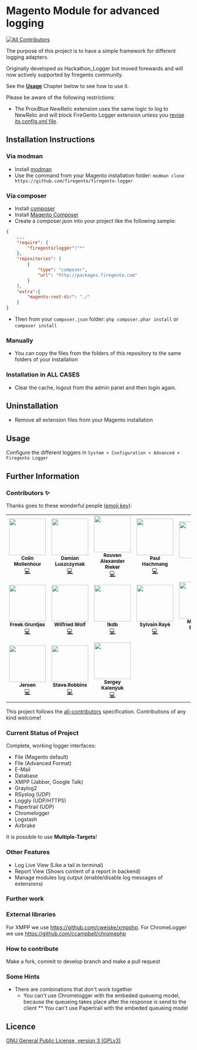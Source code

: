 # Magento Module for advanced logging
<!-- ALL-CONTRIBUTORS-BADGE:START - Do not remove or modify this section -->
[![All Contributors](https://img.shields.io/badge/all_contributors-17-orange.svg?style=flat-square)](#contributors-)
<!-- ALL-CONTRIBUTORS-BADGE:END -->

The purpose of this project is to have a simple framework for different logging adapters.

Originally developed as Hackathon_Logger but moved forewards and will now actively supported by
firegento community.

See the [**Usage**](#usage) Chapter below to see how to use it.

Please be aware of the following restrictions:

* The ProxiBlue NewRelic extension uses the same logic to log to NewRelic and will block
  FireGento Logger extension unless you [revise its config.xml file](https://github.com/ProxiBlue/NewRelic#compatibility-with-firegento-logger).

Installation Instructions
-------------------------

### Via modman

- Install [modman](https://github.com/colinmollenhour/modman)
- Use the command from your Magento installation folder: `modman clone https://github.com/firegento/firegento-logger`

### Via composer
- Install [composer](http://getcomposer.org/download/)
- Install [Magento Composer](https://github.com/magento-hackathon/magento-composer-installer)
- Create a composer.json into your project like the following sample:

```json
{
    ...
    "require": {
        "firegento/logger":"*"
    },
    "repositories": [
	    {
            "type": "composer",
            "url": "http://packages.firegento.com"
        }
    ],
    "extra":{
        "magento-root-dir": "./"
    }
}
```

- Then from your `composer.json` folder: `php composer.phar install` or `composer install`

### Manually
- You can copy the files from the folders of this repository to the same folders of your installation


### Installation in ALL CASES
* Clear the cache, logout from the admin panel and then login again.

Uninstallation
--------------
* Remove all extension files from your Magento installation

## Usage

Configure the different loggers in `System > Configuration > Advanced > Firegento Logger`


## Further Information

### Contributors ✨

Thanks goes to these wonderful people ([emoji key](https://allcontributors.org/docs/en/emoji-key)):

<!-- ALL-CONTRIBUTORS-LIST:START - Do not remove or modify this section -->
<!-- prettier-ignore-start -->
<!-- markdownlint-disable -->
<table>
  <tr>
    <td align="center"><a href="http://colin.mollenhour.com/"><img src="https://avatars3.githubusercontent.com/u/38738?v=4" width="100px;" alt=""/><br /><sub><b>Colin Mollenhour</b></sub></a><br /><a href="https://github.com/firegento/firegento-logger/commits?author=colinmollenhour" title="Code">💻</a></td>
    <td align="center"><a href="https://github.com/daim2k5"><img src="https://avatars3.githubusercontent.com/u/656150?v=4" width="100px;" alt=""/><br /><sub><b>Damian Luszczymak</b></sub></a><br /><a href="https://github.com/firegento/firegento-logger/commits?author=daim2k5" title="Code">💻</a></td>
    <td align="center"><a href="https://rouven.io/"><img src="https://avatars3.githubusercontent.com/u/393419?v=4" width="100px;" alt=""/><br /><sub><b>Rouven Alexander Rieker</b></sub></a><br /><a href="https://github.com/firegento/firegento-logger/commits?author=therouv" title="Code">💻</a></td>
    <td align="center"><a href="https://www.reachdigital.nl/"><img src="https://avatars2.githubusercontent.com/u/1244416?v=4" width="100px;" alt=""/><br /><sub><b>Paul Hachmang</b></sub></a><br /><a href="https://github.com/firegento/firegento-logger/commits?author=paales" title="Code">💻</a></td>
    <td align="center"><a href="https://aelia.co/"><img src="https://avatars1.githubusercontent.com/u/292434?v=4" width="100px;" alt=""/><br /><sub><b>Diego</b></sub></a><br /><a href="https://github.com/firegento/firegento-logger/commits?author=daigo75" title="Code">💻</a></td>
    <td align="center"><a href="http://www.ffuenf.de/"><img src="https://avatars3.githubusercontent.com/u/50462?v=4" width="100px;" alt=""/><br /><sub><b>Achim Rosenhagen</b></sub></a><br /><a href="https://github.com/firegento/firegento-logger/commits?author=arosenhagen" title="Code">💻</a></td>
    <td align="center"><a href="http://www.fabian-blechschmidt.de/"><img src="https://avatars1.githubusercontent.com/u/379680?v=4" width="100px;" alt=""/><br /><sub><b>Fabian Blechschmidt</b></sub></a><br /><a href="https://github.com/firegento/firegento-logger/commits?author=Schrank" title="Code">💻</a></td>
  </tr>
  <tr>
    <td align="center"><a href="https://www.hipex.io/"><img src="https://avatars1.githubusercontent.com/u/984466?v=4" width="100px;" alt=""/><br /><sub><b>Freek Gruntjes</b></sub></a><br /><a href="https://github.com/firegento/firegento-logger/commits?author=Fgruntjes" title="Code">💻</a></td>
    <td align="center"><a href="https://www.sandstein.de/"><img src="https://avatars2.githubusercontent.com/u/23700116?v=4" width="100px;" alt=""/><br /><sub><b>Wilfried Wolf</b></sub></a><br /><a href="https://github.com/firegento/firegento-logger/commits?author=wilfriedwolf" title="Code">💻</a></td>
    <td align="center"><a href="https://github.com/tkdb"><img src="https://avatars3.githubusercontent.com/u/5831065?v=4" width="100px;" alt=""/><br /><sub><b>tkdb</b></sub></a><br /><a href="https://github.com/firegento/firegento-logger/commits?author=tkdb" title="Code">💻</a></td>
    <td align="center"><a href="https://www.diglin.com/"><img src="https://avatars2.githubusercontent.com/u/1337461?v=4" width="100px;" alt=""/><br /><sub><b>Sylvain Rayé</b></sub></a><br /><a href="https://github.com/firegento/firegento-logger/commits?author=sylvainraye" title="Code">💻</a></td>
    <td align="center"><a href="http://www.mb-tec.eu/"><img src="https://avatars2.githubusercontent.com/u/13970869?v=4" width="100px;" alt=""/><br /><sub><b>Matthias Büsing</b></sub></a><br /><a href="https://github.com/firegento/firegento-logger/commits?author=mb-tec" title="Code">💻</a></td>
    <td align="center"><a href="http://avidonline.co.nz/"><img src="https://avatars2.githubusercontent.com/u/924802?v=4" width="100px;" alt=""/><br /><sub><b>Dane Lowe</b></sub></a><br /><a href="https://github.com/firegento/firegento-logger/commits?author=danelowe" title="Code">💻</a></td>
    <td align="center"><a href="https://github.com/LeeSaferite"><img src="https://avatars3.githubusercontent.com/u/47386?v=4" width="100px;" alt=""/><br /><sub><b>Lee Saferite</b></sub></a><br /><a href="https://github.com/firegento/firegento-logger/commits?author=LeeSaferite" title="Code">💻</a></td>
  </tr>
  <tr>
    <td align="center"><a href="https://github.com/JeroenVanLeusden"><img src="https://avatars2.githubusercontent.com/u/14925052?v=4" width="100px;" alt=""/><br /><sub><b>Jeroen</b></sub></a><br /><a href="https://github.com/firegento/firegento-logger/commits?author=JeroenVanLeusden" title="Code">💻</a></td>
    <td align="center"><a href="https://steverobbins.com/"><img src="https://avatars0.githubusercontent.com/u/3498562?v=4" width="100px;" alt=""/><br /><sub><b>Steve Robbins</b></sub></a><br /><a href="https://github.com/firegento/firegento-logger/commits?author=steverobbins" title="Code">💻</a></td>
    <td align="center"><a href="https://github.com/sergeykalenyuk"><img src="https://avatars0.githubusercontent.com/u/1863773?v=4" width="100px;" alt=""/><br /><sub><b>Sergey Kalenyuk</b></sub></a><br /><a href="https://github.com/firegento/firegento-logger/commits?author=sergeykalenyuk" title="Code">💻</a></td>
  </tr>
</table>

<!-- markdownlint-enable -->
<!-- prettier-ignore-end -->
<!-- ALL-CONTRIBUTORS-LIST:END -->

This project follows the [all-contributors](https://github.com/all-contributors/all-contributors) specification. Contributions of any kind welcome!


### Current Status of Project

Complete, working logger interfaces:
- File (Magento default)
- File (Advanced Format)
- E-Mail
- Database
- XMPP (Jabber, Google Talk)
- Graylog2
- RSyslog (UDP)
- Loggly (UDP/HTTPS)
- Papertrail (UDP)
- Chromelogger
- Logstash
- Airbrake

It is possible to use **Multiple-Targets**!

### Other Features
- Log Live View (Like a tail in terminal)
- Report View (Shows content of a report in backend)
- Manage modules log output (enable/disable log messages of extensions)

### Further work

### External libraries

For XMPP we use https://github.com/cweiske/xmpphp.
For ChromeLogger we use https://github.com/ccampbell/chromephp

### How to contribute

Make a fork, commit to develop branch and make a pull request

### Some Hints
* There are combinations that don't work together
  * You can't use Chromelogger with the embeded queueing model, because the queueing takes place after the response
is send to the client
** You can't use Papertrail with the embeded queueing model

Licence
-------
[GNU General Public License, version 3 (GPLv3)](http://opensource.org/licenses/gpl-3.0)

